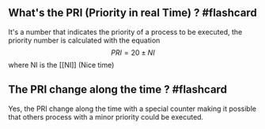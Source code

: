 
## What's the PRI (Priority in real Time) ? #flashcard

It's a number that indicates the priority of a process to be executed, the priority number is calculated with the equation $$PRI = 20 \pm NI$$ where NI is the [[NI]] (Nice time)
<!--ID: 1680915668878-->


## The PRI change along the time ? #flashcard

Yes, the PRI change along the time with a special counter making it possible that others process with a minor priority could be executed.
<!--ID: 1680915668882-->

